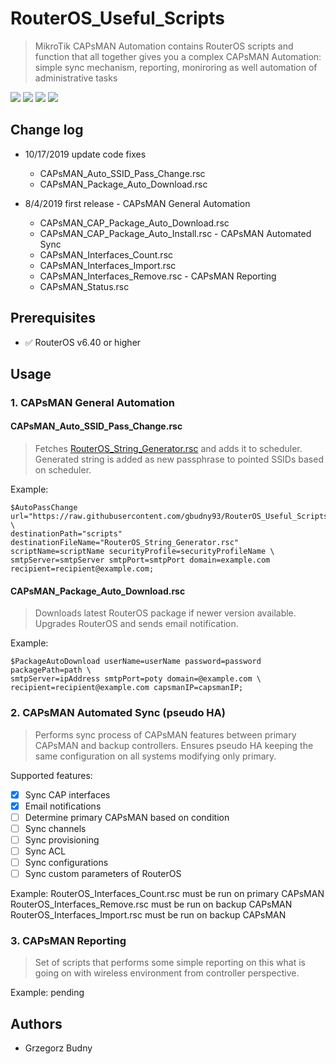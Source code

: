 # RouterOS_Useful_Scripts
> MikroTik CAPsMAN Automation contains RouterOS scripts and function that all together gives you a complex CAPsMAN Automation: simple sync mechanism, reporting, moniroring as well automation of administrative tasks 

![](https://img.shields.io/badge/scripting-routeros-important.svg)
![](https://img.shields.io/badge/mikrotik-routerBOARD-yellow)
![](https://img.shields.io/badge/network-automation-informational)
![](https://img.shields.io/badge/mikrotik-capsman-yellow)


## Change log
    
   - 10/17/2019 update code fixes
        - CAPsMAN_Auto_SSID_Pass_Change.rsc
        - CAPsMAN_Package_Auto_Download.rsc

   - 8/4/2019 first release
    -   CAPsMAN General Automation 
        -   CAPsMAN_CAP_Package_Auto_Download.rsc
        -   CAPsMAN_CAP_Package_Auto_Install.rsc
    -   CAPsMAN Automated Sync 
        -   CAPsMAN_Interfaces_Count.rsc
        -   CAPsMAN_Interfaces_Import.rsc
        -   CAPsMAN_Interfaces_Remove.rsc
    -   CAPsMAN Reporting 
        -   CAPsMAN_Status.rsc

## Prerequisites

-  :white_check_mark: RouterOS v6.40 or higher

## Usage

### 1. CAPsMAN General Automation 

#### CAPsMAN_Auto_SSID_Pass_Change.rsc 
> Fetches [RouterOS_String_Generator.rsc](https://github.com/gbudny93/RouterOS_Useful_Scripts/blob/master/RouterOS_String_Generator.rsc) and adds it to scheduler. Generated string is added as new passphrase to pointed SSIDs based on scheduler. 

Example:
```
$AutoPassChange url="https://raw.githubusercontent.com/gbudny93/RouterOS_Useful_Scripts/master/RouterOS_String_Generator.rsc" \ 
destinationPath="scripts" destinationFileName="RouterOS_String_Generator.rsc" scriptName=scriptName securityProfile=securityProfileName \
smtpServer=smtpServer smtpPort=smtpPort domain=example.com recipient=recipient@example.com; 
```

#### CAPsMAN_Package_Auto_Download.rsc 
> Downloads latest RouterOS package if newer version available. Upgrades RouterOS and sends email notification. 

Example:
```
$PackageAutoDownload userName=userName password=password packagePath=path \
smtpServer=ipAddress smtpPort=poty domain=@example.com \
recipient=recipient@example.com capsmanIP=capsmanIP;
```

### 2. CAPsMAN Automated Sync (pseudo HA)
> Performs sync process of CAPsMAN features between primary CAPsMAN and backup controllers. Ensures pseudo HA keeping the same configuration on all systems modifying only primary. 

Supported features:
- [x] Sync CAP interfaces 
- [x] Email notifications
- [ ] Determine primary CAPsMAN based on condition 
- [ ] Sync channels 
- [ ] Sync provisioning 
- [ ] Sync ACL 
- [ ] Sync configurations 
- [ ] Sync custom parameters of RouterOS 

Example: 
RouterOS_Interfaces_Count.rsc must be run on primary CAPsMAN
RouterOS_Interfaces_Remove.rsc must be run on backup CAPsMAN
RouterOS_Interfaces_Import.rsc must be run on backup CAPsMAN 

### 3. CAPsMAN Reporting 
> Set of scripts that performs some simple reporting on this what is going on with wireless environment from controller perspective. 

Example: 
pending 

## Authors

  - Grzegorz Budny
